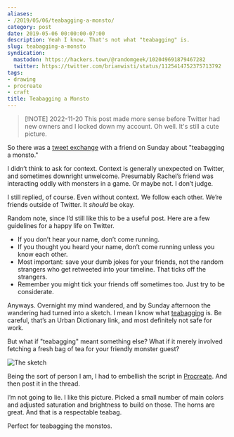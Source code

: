 ```yaml
---
aliases:
- /2019/05/06/teabagging-a-monsto/
category: post
date: 2019-05-06 00:00:00-07:00
description: Yeah I know. That's not what "teabagging" is.
slug: teabagging-a-monsto
syndication:
  mastodon: https://hackers.town/@randomgeek/102049691879467282
  twitter: https://twitter.com/brianwisti/status/1125414752375713792
tags:
- drawing
- procreate
- craft
title: Teabagging a Monsto
---
```



 > 
 > \[!NOTE\] 2022-11-20
 > This post made more sense before Twitter had new owners and I locked down my account. Oh well. It's still a cute picture.

So there was a [tweet exchange](https://twitter.com/wholemilk/status/1124911645786959872) with a friend on Sunday about "teabagging a monsto."

I didn’t think to ask for context. Context is generally unexpected on Twitter, and sometimes downright unwelcome. Presumably Rachel’s friend was interacting oddly with monsters in a game. Or maybe not. I don’t judge.

I still replied, of course. Even without context. We follow each other.
We’re friends outside of Twitter. It *should* be okay.

Random note, since I’d still like this to be a useful post. Here are a
few guidelines for a happy life on Twitter.

* If you don’t hear your name, don’t come running.
* If you thought you heard your name, don’t come running unless you
  know each other.
* Most important: save your dumb jokes for your friends, not the
  random strangers who get retweeted into your timeline. That ticks
  off the strangers.
* Remember you might tick your friends off sometimes too. Just try to
  be considerate.

Anyways. Overnight my mind wandered, and by Sunday afternoon the
wandering had turned into a sketch. I mean I know what
[teabagging](https://www.urbandictionary.com/define.php?term=teabagging)
is. Be careful, that’s an Urban Dictionary link, and most definitely not
safe for work.

But what if "teabagging" meant something else? What if it merely
involved fetching a fresh bag of tea for your friendly monster guest?

![The sketch](attachments/img/2019/sketch.jpg)

Being the sort of person I am, I had to embellish the script in
[Procreate](https://procreate.art). And then post it in the thread.

I’m not going to lie. I like this picture. Picked a small number of main
colors and adjusted saturation and brightness to build on those. The
horns are great. And that is a respectable teabag.

Perfect for teabagging the monstos.

